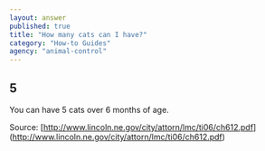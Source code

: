 ```yaml
---
layout: answer
published: true
title: "How many cats can I have?"
category: "How-to Guides"
agency: "animal-control"
---
```


## 5

You can have 5 cats over 6 months of age.

Source: [http://www.lincoln.ne.gov/city/attorn/lmc/ti06/ch612.pdf] (http://www.lincoln.ne.gov/city/attorn/lmc/ti06/ch612.pdf)